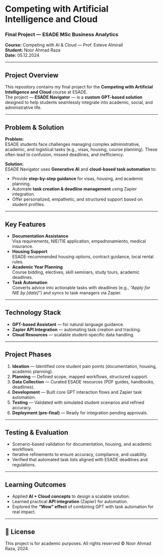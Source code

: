 # Competing with Artificial Intelligence and Cloud  
### Final Project — ESADE MSc Business Analytics  
**Course:** Competing with AI & Cloud — Prof. Esteve Almirall  
**Student:** Noor Ahmad Raza  
**Date:** 05.12.2024  

---

## Project Overview
This repository contains my final project for the **Competing with Artificial Intelligence and Cloud** course at ESADE.  
The project — **ESADE Navigator** — is a **custom GPT-based solution** designed to help students seamlessly integrate into academic, social, and administrative life.  

---

## Problem & Solution
**Problem:**  
ESADE students face challenges managing complex administrative, academic, and logistical tasks (e.g., visas, housing, course planning). These often lead to confusion, missed deadlines, and inefficiency.  

**Solution:**  
ESADE Navigator uses **Generative AI** and **cloud-based task automation** to:  
- Provide **step-by-step guidance** for visas, housing, and academic planning.  
- Automate **task creation & deadline management** using Zapier integration.  
- Offer personalized, empathetic, and structured support based on student profiles.  

---

## Key Features
- **Documentation Assistance**  
  Visa requirements, NIE/TIE application, empadronamiento, medical insurance.  
- **Housing Support**  
  ESADE-recommended housing options, contract guidance, local rental rules.  
- **Academic Year Planning**  
  Course bidding, electives, skill seminars, study tours, academic deadlines.  
- **Task Automation**  
  Converts advice into actionable tasks with deadlines (e.g., *“Apply for NIE by [date]”*) and syncs to task managers via Zapier.  

---

## Technology Stack
- **GPT-based Assistant** — for natural language guidance.  
- **Zapier API Integration** — automating task creation and tracking.  
- **Cloud Resources** — scalable student-specific data handling.  

---

## Project Phases
1. **Ideation** — Identified core student pain points (documentation, housing, academic planning).  
2. **Planning** — Defined scope, mapped workflows, structured support.  
3. **Data Collection** — Curated ESADE resources (PDF guides, handbooks, deadlines).  
4. **Development** — Built core GPT interaction flows and Zapier task automation.  
5. **Testing** — Validated with simulated student scenarios and refined accuracy.  
6. **Deployment (pre-final)** — Ready for integration pending approvals.  

---

## Testing & Evaluation
- Scenario-based validation for documentation, housing, and academic workflows.  
- Iterative refinements to ensure accuracy, compliance, and usability.  
- Verified that automated task lists aligned with ESADE deadlines and regulations.  

---

## Learning Outcomes
- Applied **AI + Cloud concepts** to design a scalable solution.  
- Learned practical **API integration** (Zapier) for automation.  
- Explored the **“Wow” effect** of combining GPT with task automation for real impact.  

---

## 📜 License
This project is for academic purposes. All rights reserved © Noor Ahmad Raza, 2024.
